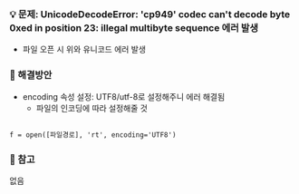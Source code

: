 ### 💡 문제:  UnicodeDecodeError: 'cp949' codec can't decode byte 0xed in position 23: illegal multibyte sequence 에러 발생

* 파일 오픈 시 위와 유니코드 에러 발생 


### 📌 해결방안
* encoding 속성 설정: UTF8/utf-8로 설정해주니 에러 해결됨
  * 파일의 인코딩에 따라 설정해줄 것
```

f = open([파일경로], 'rt', encoding='UTF8')

```

### 📒 참고
없음
